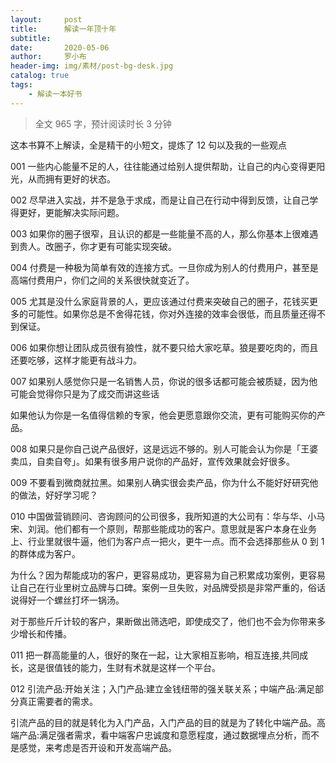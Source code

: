 ```yaml
---
layout:     post
title:      解读一年顶十年
subtitle:   
date:       2020-05-06
author:     罗小布
header-img: img/素材/post-bg-desk.jpg
catalog: true
tags:
    - 解读一本好书
---
```




>全文 965 字，预计阅读时长 3 分钟

这本书算不上解读，全是精干的小短文，提炼了 12 句以及我的一些观点

001 一些内心能量不足的人，往往能通过给别人提供帮助，让自己的内心变得更阳光，从而拥有更好的状态。

002 尽早进入实战，并不是急于求成，而是让自己在行动中得到反馈，让自己学得更好，更能解决实际问题。

003 如果你的圈子很窄，且认识的都是一些能量不高的人，那么你基本上很难遇到贵人。改圈子，你才更有可能实现突破。

004 付费是一种极为简单有效的连接方式。一旦你成为别人的付费用户，甚至是高端付费用户，你们之间的关系很快就变近了。

005 尤其是没什么家庭背景的人，更应该通过付费来突破自己的圈子，花钱买更多的可能性。如果你总是不舍得花钱，你对外连接的效率会很低，而且质量还得不到保证。

006 如果你想让团队成员很有狼性，就不要只给大家吃草。狼是要吃肉的，而且还要吃够，这样才能更有战斗力。

007 如果别人感觉你只是一名销售人员，你说的很多话都可能会被质疑，因为他可能会觉得你只是为了成交而讲这些话

如果他认为你是一名值得信赖的专家，他会更愿意跟你交流，更有可能购买你的产品。

008 如果只是你自己说产品很好，这是远远不够的。别人可能会认为你是「王婆卖瓜，自卖自夸」。如果有很多用户说你的产品好，宣传效果就会好很多。


009 不要看到微商就拉黑。如果别人确实很会卖产品，你为什么不能好好研究他的做法，好好学习呢？

010 中国做营销顾问、咨询顾问的公司很多，我所知道的大公司有：华与华、小马宋、刘润。他们都有一个原则，帮那些能成功的客户。意思就是客户本身在业务上、行业里就很牛逼，他们为客户点一把火，更牛一点。而不会选择那些从 0 到 1 的群体成为客户。

为什么？因为帮能成功的客户，更容易成功，更容易为自己积累成功案例，更容易让自己在行业里树立品牌与口碑。案例一旦失败，对品牌受损是非常严重的，俗话说得好一个螺丝打坏一锅汤。

对于那些斤斤计较的客户，果断做出筛选吧，即使成交了，他们也不会为你带来多少增长和传播。

011 把一群高能量的人，很好的聚在一起，让大家相互影响，相互连接,共同成长，这是很值钱的能力，生财有术就是这样一个平台。

012 引流产品:开始关注；入门产品:建立金钱纽带的强关联关系；中端产品:满足部分真正需要者的需求。

引流产品的目的就是转化为入门产品，入门产品的目的就是为了转化中端产品。高端产品:满足强者需求，看中端客户忠诚度和意愿程度，通过数据埋点分析，而不是感觉，来考虑是否开设和开发高端产品。